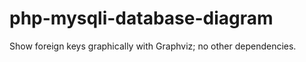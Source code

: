 # php-mysqli-database-diagram

Show foreign keys graphically with Graphviz; no other dependencies. 
